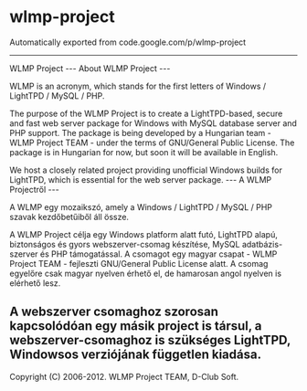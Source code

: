 # wlmp-project
Automatically exported from code.google.com/p/wlmp-project


**********************************************************************************************************************

WLMP Project
--- About WLMP Project ---

WLMP is an acronym, which stands for the first letters of Windows / LightTPD / MySQL / PHP.

The purpose of the WLMP Project is to create a LightTPD-based, secure and fast web server package for Windows with MySQL database server and PHP support. The package is being developed by a Hungarian team - WLMP Project TEAM - under the terms of GNU/General Public License. The package is in Hungarian for now, but soon it will be available in English.

We host a closely related project providing unofficial Windows builds for LightTPD, which is essential for the web server package.
--- A WLMP Projectről ---

A WLMP egy mozaikszó, amely a Windows / LightTPD / MySQL / PHP szavak kezdőbetűiből áll össze.

A WLMP Project célja egy Windows platform alatt futó, LightTPD alapú, biztonságos és gyors webszerver-csomag készítése, MySQL adatbázis-szerver és PHP támogatással. A csomagot egy magyar csapat - WLMP Project TEAM - fejleszti GNU/General Public License alatt. A csomag egyelőre csak magyar nyelven érhető el, de hamarosan angol nyelven is elérhető lesz.

A webszerver csomaghoz szorosan kapcsolódóan egy másik project is társul, a webszerver-csomaghoz is szükséges LightTPD, Windowsos verziójának független kiadása.
---
Copyright (C) 2006-2012. WLMP Project TEAM, D-Club Soft.
